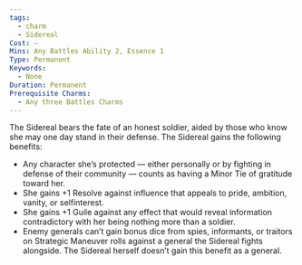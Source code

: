 ```yaml
---
tags:
  - charm
  - Sidereal
Cost: —
Mins: Any Battles Ability 2, Essence 1
Type: Permanent
Keywords:
  - None
Duration: Permanent
Prerequisite Charms:
  - Any three Battles Charms
---
```

The Sidereal bears the fate of an honest soldier, aided by those who know she may one day stand in their defense. The Sidereal gains the following benefits: 
-  Any character she’s protected — either personally or by fighting in defense of their community — counts as having a Minor Tie of gratitude toward her. 
-  She gains +1 Resolve against influence that appeals to pride, ambition, vanity, or selfinterest. 
-  She gains +1 Guile against any effect that would reveal information contradictory with her being nothing more than a soldier. 
-  Enemy generals can’t gain bonus dice from spies, informants, or traitors on Strategic Maneuver rolls against a general the Sidereal fights alongside. The Sidereal herself doesn’t gain this benefit as a general.